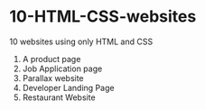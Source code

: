 # 10-HTML-CSS-websites
10 websites using only HTML and CSS

1. A product page
2. Job Application page
3. Parallax website 
4. Developer Landing Page 
5. Restaurant Website
